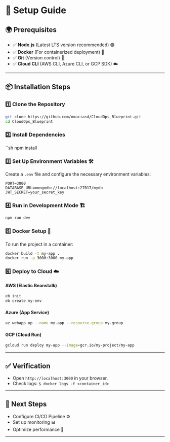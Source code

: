 # 📌 Setup Guide

## 🌍 Prerequisites

- ✅ **Node.js** (Latest LTS version recommended) 🟢
- ✅ **Docker** (For containerized deployment) 🐳
- ✅ **Git** (Version control) 🔧
- ✅ **Cloud CLI** (AWS CLI, Azure CLI, or GCP SDK) ☁️

---

## 📦 Installation Steps

### 1️⃣ Clone the Repository

```sh
git clone https://github.com/omaciasd/CloudOps_Blueprint.git
cd CloudOps_Blueprint
```

### 2️⃣ Install Dependencies

``sh
npm install

### 3️⃣ Set Up Environment Variables 🛠️

Create a `.env` file and configure the necessary environment variables:

```env
PORT=3000
DATABASE_URL=mongodb://localhost:27017/mydb
JWT_SECRET=your_secret_key
```

### 4️⃣ Run in Development Mode 🏗️

```sh
npm run dev
```

### 5️⃣ Docker Setup 🐳

To run the project in a container:

```sh
docker build -t my-app .
docker run -p 3000:3000 my-app
```

### 6️⃣ Deploy to Cloud ☁️

#### **AWS (Elastic Beanstalk)**

```sh
eb init
eb create my-env
```

#### **Azure (App Service)**

```sh
az webapp up --name my-app --resource-group my-group
```

#### **GCP (Cloud Run)**

```sh
gcloud run deploy my-app --image=gcr.io/my-project/my-app
```

---

## ✅ Verification

- Open `http://localhost:3000` in your browser.
- Check logs: `$ docker logs -f <container_id>`

---

## 🚀 Next Steps

- Configure CI/CD Pipeline ⚙️
- Set up monitoring 📊
- Optimize performance 🚄

---
